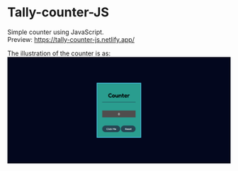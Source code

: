 # Tally-counter-JS
Simple counter using JavaScript. 
<br>
Preview: https://tally-counter-js.netlify.app/

The illustration of the counter is as:
![screenshot](https://github.com/sidramwaseem/Tally-counter-JS/blob/main/images/counter-img.png?raw=true)

